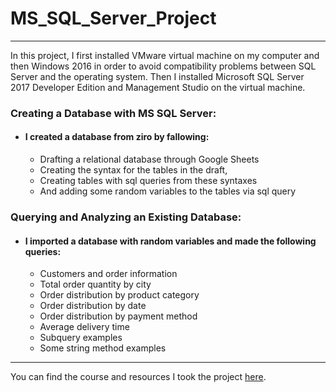 # MS_SQL_Server_Project
---

In this project, I first installed VMware virtual machine on my computer and then Windows 2016 in order to avoid compatibility problems between SQL Server and the operating system.
Then I installed Microsoft SQL Server 2017 Developer Edition and Management Studio on the virtual machine.
### Creating a Database with MS SQL Server:
 * #### I created a database from ziro by fallowing:
   * Drafting a relational database through Google Sheets
   * Creating the syntax for the tables in the draft,
   * Creating tables with sql queries from these syntaxes
   * And adding some random variables to the tables via sql query
### Querying and Analyzing  an Existing Database:
 * #### I imported a database with random variables and made the following queries:
   * Customers and order information
   * Total order quantity by city
   * Order distribution by product category
   * Order distribution by date
   * Order distribution by payment method
   * Average delivery time
   * Subquery examples
   * Some string method examples

---

  You can find the course and resources I took the project 
[here](https://www.btkakademi.gov.tr/portal/course/uygulamalarla-sql-oegreniyorum-8249). 


